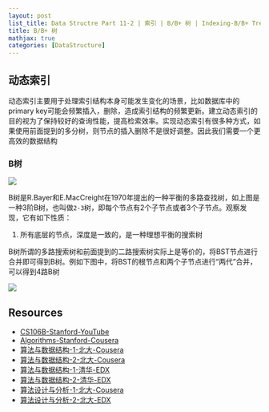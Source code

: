 ```yaml
---
layout: post
list_title: Data Structre Part 11-2 | 索引 | B/B+ 树 | Indexing-B/B+ Tree
title: B/B+ 树 
mathjax: true
categories: [DataStructure]
---
```


## 动态索引

动态索引主要用于处理索引结构本身可能发生变化的场景，比如数据库中的primary key可能会频繁插入，删除，造成索引结构的频繁更新。建立动态索引的目的视为了保持较好的查询性能，提高检索效率。实现动态索引有很多种方式，如果使用前面提到的多分树，则节点的插入删除不是很好调整。因此我们需要一个更高效的数据结构

### B树

<img class="md-img-center" src="{{site.baseurl}}/assets/images/2008/09/B-Tree-1.png">

B树是R.Bayer和E.MacCreight在1970年提出的一种平衡的多路查找树，如上图是一种3阶B树，也叫做`2-3`树，即每个节点有2个子节点或者3个子节点。观察发现，它有如下性质：

1. 所有底层的节点，深度是一致的，是一种理想平衡的搜索树

B树所谓的多路搜索树和前面提到的二路搜索树实际上是等价的，将BST节点进行合并即可得到B树。例如下图中，将BST的根节点和两个子节点进行“两代”合并，可以得到4路B树

<img class="md-img-center" src="{{site.baseurl}}/assets/images/2010/09/b-tree-2.png">















## Resources 

- [CS106B-Stanford-YouTube](https://www.youtube.com/watch?v=NcZ2cu7gc-A&list=PLnfg8b9vdpLn9exZweTJx44CII1bYczuk)
- [Algorithms-Stanford-Cousera](https://www.coursera.org/learn/algorithms-divide-conquer/home/welcome)
- [算法与数据结构-1-北大-Cousera](https://www.coursera.org/learn/shuju-jiegou-suanfa/home/welcome)
- [算法与数据结构-2-北大-Cousera](https://www.coursera.org/learn/gaoji-shuju-jiegou/home/welcome)
- [算法与数据结构-1-清华-EDX](https://courses.edx.org/courses/course-v1:TsinghuaX+30240184.1x+3T2017/course/)
- [算法与数据结构-2-清华-EDX](https://courses.edx.org/courses/course-v1:PekingX+04833050X+1T2016/course/)
- [算法设计与分析-1-北大-Cousera](https://www.coursera.org/learn/algorithms/home/welcome)
- [算法设计与分析-2-北大-EDX](https://courses.edx.org/courses/course-v1:PekingX+04833050X+1T2016/course/)

